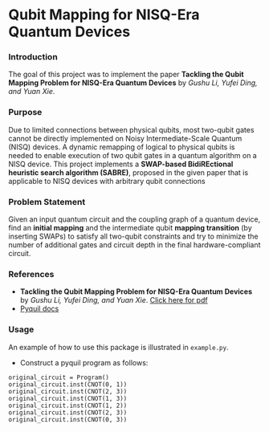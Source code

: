 # Qubit Mapping for NISQ-Era Quantum Devices
### Introduction
The goal of this project was to implement the paper **Tackling the Qubit Mapping Problem for NISQ-Era Quantum Devices** by *Gushu Li, Yufei Ding, and Yuan Xie*. 

### Purpose
Due to limited connections between physical qubits, most two-qubit gates cannot be directly implemented on Noisy Intermediate-Scale Quantum (NISQ) devices. A dynamic remapping of logical to physical qubits is needed to enable execution of two qubit gates in a quantum algorithm on a NISQ device. This project implements a **SWAP-based BidiREctional heuristic search algorithm (SABRE)**, proposed in the given paper that is applicable to NISQ devices with arbitrary qubit connections

### Problem Statement
Given an input quantum circuit and the coupling graph of a quantum device, find an **initial mapping** and the intermediate qubit **mapping transition** (by inserting SWAPs) to satisfy all two-qubit constraints and try to minimize the number of additional gates and circuit depth in the final hardware-compliant circuit.

### References
- **Tackling the Qubit Mapping Problem for NISQ-Era Quantum Devices** by *Gushu Li, Yufei Ding, and Yuan Xie*. [Click here for pdf](https://arxiv.org/pdf/1809.02573.pdf)
- [Pyquil docs](http://docs.rigetti.com/en/stable/) 

### Usage
An example of how to use this package is illustrated in `example.py`. 

- Construct a pyquil program as follows:
```
original_circuit = Program()
original_circuit.inst(CNOT(0, 1))
original_circuit.inst(CNOT(2, 3))
original_circuit.inst(CNOT(1, 3))
original_circuit.inst(CNOT(1, 2))
original_circuit.inst(CNOT(2, 3))
original_circuit.inst(CNOT(0, 3))
```
